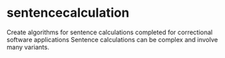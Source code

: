 # sentencecalculation
Create algorithms for sentence calculations completed for correctional software applications
Sentence calculations can be complex and involve many variants.
